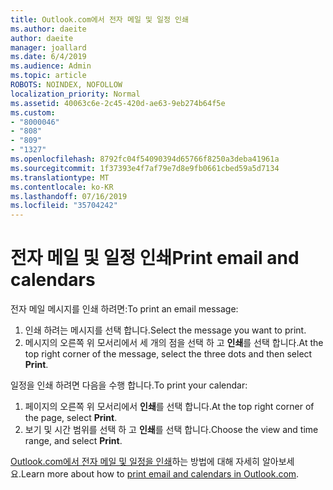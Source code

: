 ```yaml
---
title: Outlook.com에서 전자 메일 및 일정 인쇄
ms.author: daeite
author: daeite
manager: joallard
ms.date: 6/4/2019
ms.audience: Admin
ms.topic: article
ROBOTS: NOINDEX, NOFOLLOW
localization_priority: Normal
ms.assetid: 40063c6e-2c45-420d-ae63-9eb274b64f5e
ms.custom:
- "8000046"
- "808"
- "809"
- "1327"
ms.openlocfilehash: 8792fc04f54090394d65766f8250a3deba41961a
ms.sourcegitcommit: 1f37393e4f7af79e7d8e9fb0661cbed59a5d7134
ms.translationtype: MT
ms.contentlocale: ko-KR
ms.lasthandoff: 07/16/2019
ms.locfileid: "35704242"
---
```

# <a name="print-email-and-calendars"></a><span data-ttu-id="a6142-102">전자 메일 및 일정 인쇄</span><span class="sxs-lookup"><span data-stu-id="a6142-102">Print email and calendars</span></span>

<span data-ttu-id="a6142-103">전자 메일 메시지를 인쇄 하려면:</span><span class="sxs-lookup"><span data-stu-id="a6142-103">To print an email message:</span></span>
  
1. <span data-ttu-id="a6142-104">인쇄 하려는 메시지를 선택 합니다.</span><span class="sxs-lookup"><span data-stu-id="a6142-104">Select the message you want to print.</span></span>
1. <span data-ttu-id="a6142-105">메시지의 오른쪽 위 모서리에서 세 개의 점을 선택 하 고 **인쇄**를 선택 합니다.</span><span class="sxs-lookup"><span data-stu-id="a6142-105">At the top right corner of the message, select the three dots and then select **Print**.</span></span>

<span data-ttu-id="a6142-106">일정을 인쇄 하려면 다음을 수행 합니다.</span><span class="sxs-lookup"><span data-stu-id="a6142-106">To print your calendar:</span></span>

1. <span data-ttu-id="a6142-107">페이지의 오른쪽 위 모서리에서 **인쇄**를 선택 합니다.</span><span class="sxs-lookup"><span data-stu-id="a6142-107">At the top right corner of the page, select **Print**.</span></span>
1. <span data-ttu-id="a6142-108">보기 및 시간 범위를 선택 하 고 **인쇄**를 선택 합니다.</span><span class="sxs-lookup"><span data-stu-id="a6142-108">Choose the view and time range, and select **Print**.</span></span>

<span data-ttu-id="a6142-109">[Outlook.com에서 전자 메일 및 일정을 인쇄](https://support.office.com/article/c835b8e5-b310-4cab-ac15-b6eb95149855?wt.mc_id=Office_Outlook_com_Alchemy)하는 방법에 대해 자세히 알아보세요.</span><span class="sxs-lookup"><span data-stu-id="a6142-109">Learn more about how to [print email and calendars in Outlook.com](https://support.office.com/article/c835b8e5-b310-4cab-ac15-b6eb95149855?wt.mc_id=Office_Outlook_com_Alchemy).</span></span>